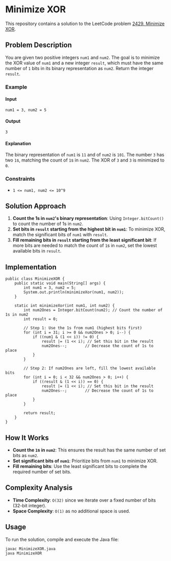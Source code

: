 # Minimize XOR

This repository contains a solution to the LeetCode problem [2429. Minimize XOR](https://leetcode.com/problems/minimize-xor/description/?envType=daily-question&envId=2025-01-15).

## Problem Description

You are given two positive integers `num1` and `num2`. The goal is to minimize the XOR value of `num1` and a new integer `result`, which must have the same number of `1` bits in its binary representation as `num2`. Return the integer `result`.

### Example

#### Input
```java[]
num1 = 3, num2 = 5
```

#### Output
```java[]
3
```

#### Explanation
The binary representation of `num1` is `11` and of `num2` is `101`. The number `3` has two `1`s, matching the count of `1`s in `num2`. The XOR of `3` and `3` is minimized to `0`.

### Constraints
- `1 <= num1, num2 <= 10^9`

## Solution Approach

1. **Count the 1s in `num2`'s binary representation**: Using `Integer.bitCount()` to count the number of 1s in `num2`.
2. **Set bits in `result` starting from the highest bit in `num1`**: To minimize XOR, match the significant bits of `num1` with `result`.
3. **Fill remaining bits in `result` starting from the least significant bit**: If more bits are needed to match the count of `1`s in `num2`, set the lowest available bits in `result`.

## Implementation

```java[]
public class MinimizeXOR {
    public static void main(String[] args) {
        int num1 = 3, num2 = 5;
        System.out.println(minimizeXor(num1, num2));
    }

    static int minimizeXor(int num1, int num2) {
        int num2Ones = Integer.bitCount(num2); // Count the number of 1s in num2
        int result = 0;

        // Step 1: Use the 1s from num1 (highest bits first)
        for (int i = 31; i >= 0 && num2Ones > 0; i--) {
            if ((num1 & (1 << i)) != 0) {
                result |= (1 << i); // Set this bit in the result
                num2Ones--;        // Decrease the count of 1s to place
            }
        }

        // Step 2: If num2Ones are left, fill the lowest available bits
        for (int i = 0; i < 32 && num2Ones > 0; i++) {
            if ((result & (1 << i)) == 0) {
                result |= (1 << i); // Set this bit in the result
                num2Ones--;        // Decrease the count of 1s to place
            }
        }

        return result;
    }
}
```

## How It Works

- **Count the `1`s in `num2`**: This ensures the result has the same number of set bits as `num2`.
- **Set significant bits of `num1`**: Prioritize bits from `num1` to minimize XOR.
- **Fill remaining bits**: Use the least significant bits to complete the required number of set bits.

## Complexity Analysis

- **Time Complexity**: `O(32)` since we iterate over a fixed number of bits (32-bit integer).
- **Space Complexity**: `O(1)` as no additional space is used.

## Usage

To run the solution, compile and execute the Java file:

```bash[]
javac MinimizeXOR.java
java MinimizeXOR
```
